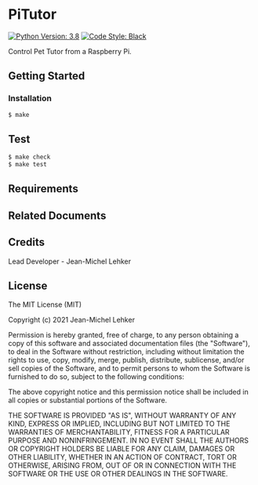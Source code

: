 # PiTutor

[![Python Version: 3.8](https://badgen.net/badge/python/3.8/blue)](https://docs.python.org/3.8/)&nbsp;[![Code Style: Black](https://badgen.net/badge/code%20style/black/black)](https://github.com/ambv/black)

Control Pet Tutor from a Raspberry Pi.

## Getting Started

<!-- TODO: Describe how to prepare to use this project -->

### Installation

```sh
$ make
```

## Test

```sh
$ make check
$ make test
```

## Requirements

<!-- TODO: Describe stack of this project -->

## Related Documents

<!-- TODO: Insert related documents here-->

## Credits
Lead Developer - Jean-Michel Lehker

## License
The MIT License (MIT)

Copyright (c) 2021 Jean-Michel Lehker

Permission is hereby granted, free of charge, to any person obtaining a copy of this software and associated documentation files (the "Software"), to deal in the Software without restriction, including without limitation the rights to use, copy, modify, merge, publish, distribute, sublicense, and/or sell copies of the Software, and to permit persons to whom the Software is furnished to do so, subject to the following conditions:

The above copyright notice and this permission notice shall be included in all copies or substantial portions of the Software.

THE SOFTWARE IS PROVIDED "AS IS", WITHOUT WARRANTY OF ANY KIND, EXPRESS OR IMPLIED, INCLUDING BUT NOT LIMITED TO THE WARRANTIES OF MERCHANTABILITY, FITNESS FOR A PARTICULAR PURPOSE AND NONINFRINGEMENT. IN NO EVENT SHALL THE AUTHORS OR COPYRIGHT HOLDERS BE LIABLE FOR ANY CLAIM, DAMAGES OR OTHER LIABILITY, WHETHER IN AN ACTION OF CONTRACT, TORT OR OTHERWISE, ARISING FROM, OUT OF OR IN CONNECTION WITH THE SOFTWARE OR THE USE OR OTHER DEALINGS IN THE SOFTWARE.

